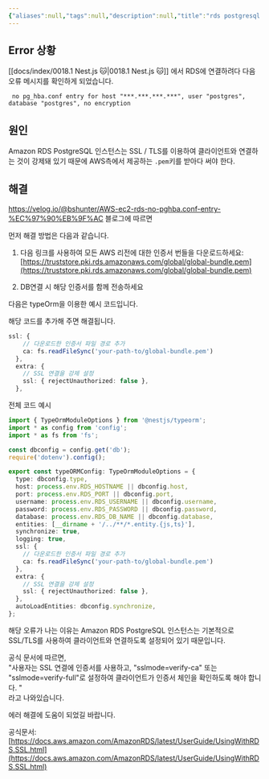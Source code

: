 ```yaml
---
{"aliases":null,"tags":null,"description":null,"title":"rds postgresql ssl 인증서 발급하여 접속하기","created":"2024-03-10T23:19:32","updated":"2024-03-10T23:22:27","dg-publish":true,"permalink":"/docs/rds postgresql ssl 인증서 발급하여 접속하기/","dgPassFrontmatter":true}
---
```



## Error 상황

[[docs/index/0018.1 Nest.js 🐱\|0018.1 Nest.js 🐱]] 에서 RDS에 연결하려다 다음 오류 메시지를 확인하게 되었습니다.

``` 
 no pg_hba.conf entry for host "***.***.***.***", user "postgres", database "postgres", no encryption
```

## 원인

Amazon RDS PostgreSQL 인스턴스는 SSL / TLS를 이용하여 클라이언트와 연결하는 것이 강제돼 있기 때문에 AWS측에서 제공하는 `.pem`키를 받아다 써야 한다.

## 해결

<https://velog.io/@bshunter/AWS-ec2-rds-no-pghba.conf-entry-%EC%97%90%EB%9F%AC> 블로그에 따르면

먼저 해결 방법은 다음과 같습니다.

1. 다음 링크를 사용하여 모든 AWS 리전에 대한 인증서 번들을 다운로드하세요: [https://truststore.pki.rds.amazonaws.com/global/global-bundle.pem](https://truststore.pki.rds.amazonaws.com/global/global-bundle.pem)
    
2. DB연결 시 해당 인증서를 함께 전송하세요
    

다음은 typeOrm을 이용한 예시 코드입니다.

해당 코드를 추가해 주면 해결됩니다.

```typescript
ssl: {
    // 다운로드한 인증서 파일 경로 추가
    ca: fs.readFileSync('your-path-to/global-bundle.pem')
  },
  extra: {
    // SSL 연결을 강제 설정
    ssl: { rejectUnauthorized: false },
  },
```

전체 코드 예시

```typescript
import { TypeOrmModuleOptions } from '@nestjs/typeorm';
import * as config from 'config';
import * as fs from 'fs';

const dbconfig = config.get('db');
require('dotenv').config();

export const typeORMConfig: TypeOrmModuleOptions = {
  type: dbconfig.type,
  host: process.env.RDS_HOSTNAME || dbconfig.host,
  port: process.env.RDS_PORT || dbconfig.port,
  username: process.env.RDS_USERNAME || dbconfig.username,
  password: process.env.RDS_PASSWORD || dbconfig.password,
  database: process.env.RDS_DB_NAME || dbconfig.database,
  entities: [__dirname + '/../**/*.entity.{js,ts}'],
  synchronize: true,
  logging: true,
  ssl: {
    // 다운로드한 인증서 파일 경로 추가
    ca: fs.readFileSync('your-path-to/global-bundle.pem')
  },
  extra: {
    // SSL 연결을 강제 설정
    ssl: { rejectUnauthorized: false },
  },
  autoLoadEntities: dbconfig.synchronize,
};
```

해당 오류가 나는 이유는 Amazon RDS PostgreSQL 인스턴스는 기본적으로 SSL/TLS를 사용하여 클라이언트와 연결하도록 설정되어 있기 때문입니다.

공식 문서에 따르면,  
"사용자는 SSL 연결에 인증서를 사용하고, "sslmode=verify-ca" 또는 "sslmode=verify-full"로 설정하여 클라이언트가 인증서 체인을 확인하도록 해야 합니다. "  
라고 나와있습니다.

에러 해결에 도움이 되었길 바랍니다.

공식문서:[https://docs.aws.amazon.com/AmazonRDS/latest/UserGuide/UsingWithRDS.SSL.html](https://docs.aws.amazon.com/AmazonRDS/latest/UserGuide/UsingWithRDS.SSL.html)
